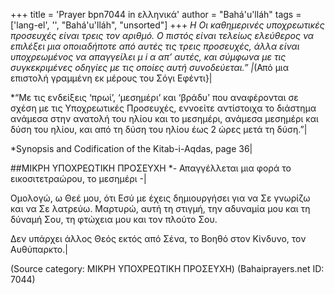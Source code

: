 +++
title = 'Prayer bpn7044 in ελληνικά'
author = "Bahá'u'lláh"
tags = ['lang-el', '', "Bahá'u'lláh", "unsorted"]
+++
*H Οι καθηµερινές υποχρεωτικές προσευχές είναι τρεις τον αριθµό. Ο πιστός είναι τελείως ελεύθερος να επιλέξει µια οποιαδήποτε από αυτές τις τρεις προσευχές, άλλα είναι υποχρεωµένος να απαγγείλει µ i α απ’ αυτές, και σύµφωνα µε τις συγκεκριµένες οδηγίες µε τις οποίες αυτή συνοδεύεται.”
|*(Από µια επιστολή γραµµένη εκ µέρους του Σόγι Εφέντι}|

*“Με τις ενδείξεις ‘πρωί’, ‘µεσηµέρι’ και ‘βράδυ’ που αναφέρονται σε σχέση µε τις Υποχρεωτικές Προσευχές, εννοείτε αντίστοιχα το διάστηµα ανάµεσα στην ανατολή του ηλίου και το µεσηµέρι, ανάµεσα µεσηµέρι και δύση του ηλίου, και από τη δύση του ηλίου έως 2 ώρες µετά τη δύση.”|

*Synopsis and Codification of the Kitab-i-Aqdas, page 36|

##ΜΙΚΡΗ ΥΠΟΧΡΕΩΤΙΚΗ ΠΡΟΣΕΥΧΗ
*- Απαγγέλλεται µια φορά το εικοσιτετραώρου, το µεσηµέρι -|

Οµολογώ, ω Θεέ µου, ότι Εσύ µε έχεις δηµιουργήσει για να Σε γνωρίζω και να Σε λατρεύω. Μαρτυρώ, αυτή τη στιγµή, την αδυναµία µου και τη δύναµή Σου, τη φτώχεια µου και τον πλούτο Σου.

∆εν υπάρχει άλλος Θεός εκτός από Σένα, το Βοηθό στον Κίνδυνο, τον Αυθύπαρκτο.|

(Source category: ΜΙΚΡΗ ΥΠΟΧΡΕΩΤΙΚΗ ΠΡΟΣΕΥΧΗ)
(Bahaiprayers.net ID: 7044)
